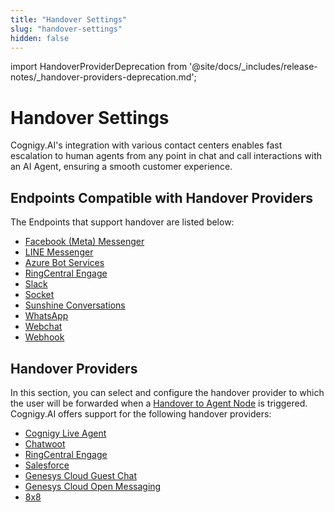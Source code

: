 ```yaml
---
title: "Handover Settings" 
slug: "handover-settings" 
hidden: false 
---
```


import HandoverProviderDeprecation from '@site/docs/_includes/release-notes/_handover-providers-deprecation.md';

# Handover Settings

Cognigy.AI's integration with various contact centers enables fast escalation to human agents from any point in chat and call interactions with an AI Agent, ensuring a smooth customer experience.

## Endpoints Compatible with Handover Providers

The Endpoints that support handover are listed below:

- [Facebook (Meta) Messenger](../endpoint-reference/facebook-messenger.md)
- [LINE Messenger](../endpoint-reference/line-messenger.md)
- [Azure Bot Services](../endpoint-reference/azure-bot-services.md)
- [RingCentral Engage](../endpoint-reference/ringcentral-engage.md)
- [Slack](../endpoint-reference/slack.md)
- [Socket](../endpoint-reference/socketio.md)
- [Sunshine Conversations](../endpoint-reference/sunshine-conversations.md)
- [WhatsApp](../endpoint-reference/whatsapp.md)
- [Webchat](../../../webchat/overview.md)
- [Webhook](../endpoint-reference/webhook.md)

## Handover Providers

<HandoverProviderDeprecation />

In this section,
you can select and configure the handover provider to which the user will be forwarded when a [Handover to Agent Node](../../resource/node-reference/service/handover-to-agent.md) is triggered.
Cognigy.AI offers support for the following handover providers:

- [Cognigy Live Agent](../../human-escalation/handover-reference/live-agent.md)
- [Chatwoot](../../human-escalation/handover-reference/chatwoot.md)
- [RingCentral Engage](../../human-escalation/handover-reference/ring-central-engage.md)
- [Salesforce](../../human-escalation/handover-reference/salesforce.md)
- [Genesys Cloud Guest Chat](../../human-escalation/handover-reference/genesys-cloud-guest-chat.md)
- [Genesys Cloud Open Messaging](../../human-escalation/handover-reference/genesys-cloud-open-messaging.md)
- [8x8](../../human-escalation/handover-reference/8x8.md)